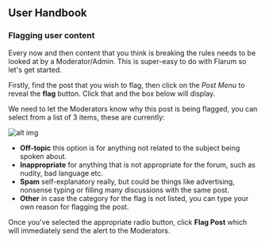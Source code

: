 ## User Handbook
### Flagging user content

Every now and then content that you think is breaking the rules needs to be looked at by a Moderator/Admin. This is super-easy to do with Flarum so let's get started.

Firstly, find the post that you wish to flag, then click on the _Post Menu_ to reveal the **flag** button. Click that and the box below will display.

We need to let the Moderators know why this post is being flagged, you can select from a list of 3 items, these are currently:

![alt img](http://i.imgur.com/FOWYKBx.png)

- **Off-topic** this option is for anything not related to the subject being spoken about.
- **Inappropriate** for anything that is not appropriate for the forum, such as nudity, bad language etc.
- **Spam** self-explanatory really, but could be things like advertising, nonsense typing or filling many discussions with the same post.
- **Other** in case the category for the flag is not listed, you can type your own reason for flagging the post. 

Once you've selected the appropriate radio button, click **Flag Post** which will immediately send the alert to the Moderators.
